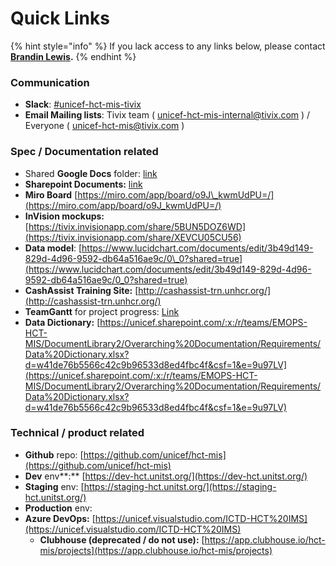 # Quick Links

{% hint style="info" %}
If you lack access to any links below, please contact [**Brandin Lewis**](introduction/team/)**.**
{% endhint %}

### Communication

* **Slack**: [\#unicef-hct-mis-tivix](https://app.slack.com/client/T025EUUSK/CMSM0S7BN)
* **Email Mailing lists**: Tivix team \( [unicef-hct-mis-internal@tivix.com](mailto:unicef-hct-mis-internal@tivix.com) \) / Everyone \( [unicef-hct-mis@tivix.com](mailto:unicef-hct-mis@tivix.com) \)

### Spec / Documentation related

* Shared **Google Docs** folder: [link](https://drive.google.com/drive/u/0/folders/1ECFUsb82eF983KMlcyf0onANl3bs03jK)
* **Sharepoint Documents:**  [link](https://unicef.sharepoint.com/teams/EMOPS-HCT-MIS)
* **Miro Board** [https://miro.com/app/board/o9J\_kwmUdPU=/](https://miro.com/app/board/o9J_kwmUdPU=/)
* **InVision mockups:** [https://tivix.invisionapp.com/share/5BUN5DOZ6WD](https://tivix.invisionapp.com/share/XEVCU05CU56)
* **Data model**: [https://www.lucidchart.com/documents/edit/3b49d149-829d-4d96-9592-db64a516ae9c/0\_0?shared=true](https://www.lucidchart.com/documents/edit/3b49d149-829d-4d96-9592-db64a516ae9c/0_0?shared=true)
* **CashAssist Training Site:** [http://cashassist-trn.unhcr.org/](http://cashassist-trn.unhcr.org/)
* **TeamGantt** for project progress: [Link](https://prod.teamgantt.com/gantt/schedule/?ids=1794245&public_keys=O5dlvTv5qm0V&zoom=d100&font_size=12&estimated_hours=0&assigned_resources=0&percent_complete=0&documents=0&comments=0&col_width=355&hide_header_tabs=0&menu_view=1&resource_filter=1&name_in_bar=0&name_next_to_bar=0&resource_names=1&resource_hours=1#user=&company=&custom=&date_filter=&hide_completed=false&color_filter=)
* **Data Dictionary:** [https://unicef.sharepoint.com/:x:/r/teams/EMOPS-HCT-MIS/DocumentLibrary2/Overarching%20Documentation/Requirements/Data%20Dictionary.xlsx?d=w41de76b5566c42c9b96533d8ed4fbc4f&csf=1&e=9u97LV](https://unicef.sharepoint.com/:x:/r/teams/EMOPS-HCT-MIS/DocumentLibrary2/Overarching%20Documentation/Requirements/Data%20Dictionary.xlsx?d=w41de76b5566c42c9b96533d8ed4fbc4f&csf=1&e=9u97LV)

### Technical / product related

* **Github** repo: [https://github.com/unicef/hct-mis](https://github.com/unicef/hct-mis)
* **Dev** env**:** [https://dev-hct.unitst.org/](https://dev-hct.unitst.org/)
* **Staging** env: [https://staging-hct.unitst.org/](https://staging-hct.unitst.org/)
* **Production** env:
* **Azure DevOps:** [https://unicef.visualstudio.com/ICTD-HCT%20IMS](https://unicef.visualstudio.com/ICTD-HCT%20IMS)
  * **Clubhouse \(deprecated / do not use\):** [https://app.clubhouse.io/hct-mis/projects](https://app.clubhouse.io/hct-mis/projects)



